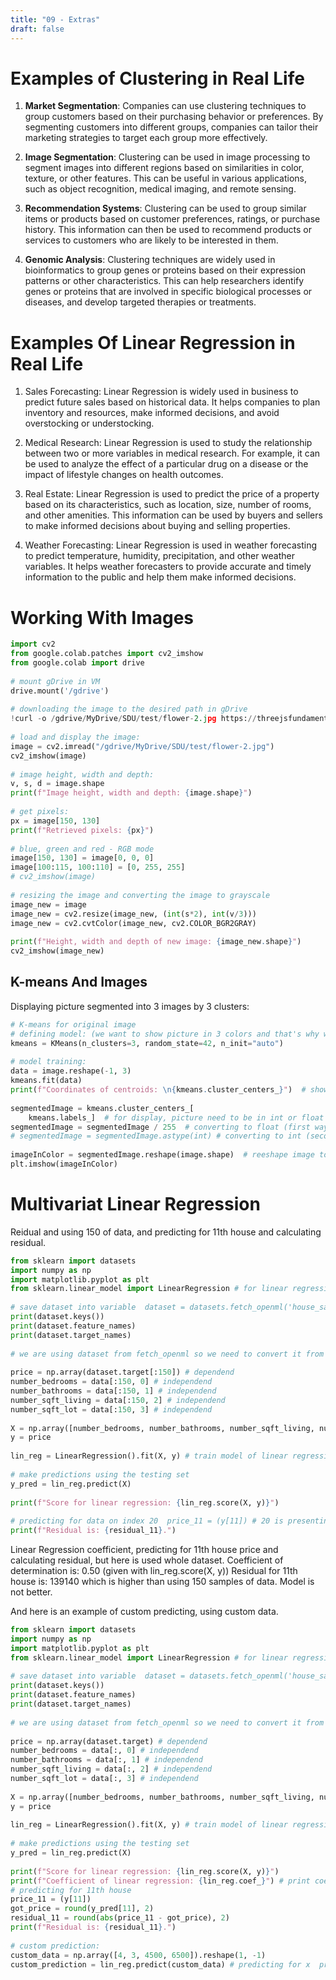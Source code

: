 ```yaml
---
title: "09 - Extras"
draft: false
---
```


# Examples of Clustering in Real Life

1.  **Market Segmentation**: Companies can use clustering techniques to group customers based on their purchasing behavior or preferences. By segmenting customers into different groups, companies can tailor their marketing strategies to target each group more effectively.

2.  **Image Segmentation**: Clustering can be used in image processing to segment images into different regions based on similarities in color, texture, or other features. This can be useful in various applications, such as object recognition, medical imaging, and remote sensing.

3.  **Recommendation Systems**: Clustering can be used to group similar items or products based on customer preferences, ratings, or purchase history. This information can then be used to recommend products or services to customers who are likely to be interested in them.

4.  **Genomic Analysis**: Clustering techniques are widely used in bioinformatics to group genes or proteins based on their expression patterns or other characteristics. This can help researchers identify genes or proteins that are involved in specific biological processes or diseases, and develop targeted therapies or treatments.

# Examples Of Linear Regression in Real Life

1.  Sales Forecasting: Linear Regression is widely used in business to predict future sales based on historical data. It helps companies to plan inventory and resources, make informed decisions, and avoid overstocking or understocking.

2.  Medical Research: Linear Regression is used to study the relationship between two or more variables in medical research. For example, it can be used to analyze the effect of a particular drug on a disease or the impact of lifestyle changes on health outcomes.

3.  Real Estate: Linear Regression is used to predict the price of a property based on its characteristics, such as location, size, number of rooms, and other amenities. This information can be used by buyers and sellers to make informed decisions about buying and selling properties.

4.  Weather Forecasting: Linear Regression is used in weather forecasting to predict temperature, humidity, precipitation, and other weather variables. It helps weather forecasters to provide accurate and timely information to the public and help them make informed decisions.

# Working With Images

```Python
import cv2  
from google.colab.patches import cv2_imshow  
from google.colab import drive  
  
# mount gDrive in VM  
drive.mount('/gdrive')  
  
# downloading the image to the desired path in gDrive  
!curl -o /gdrive/MyDrive/SDU/test/flower-2.jpg https://threejsfundamentals.org/threejs/resources/images/flower-2.jpg  
  
# load and display the image:  
image = cv2.imread("/gdrive/MyDrive/SDU/test/flower-2.jpg")  
cv2_imshow(image)  
  
# image height, width and depth:  
v, s, d = image.shape  
print(f"Image height, width and depth: {image.shape}")  
  
# get pixels:  
px = image[150, 130]  
print(f"Retrieved pixels: {px}")  
  
# blue, green and red - RGB mode  
image[150, 130] = image[0, 0, 0]  
image[100:115, 100:110] = [0, 255, 255]  
# cv2_imshow(image)  
  
# resizing the image and converting the image to grayscale  
image_new = image  
image_new = cv2.resize(image_new, (int(s*2), int(v/3)))  
image_new = cv2.cvtColor(image_new, cv2.COLOR_BGR2GRAY)  
  
print(f"Height, width and depth of new image: {image_new.shape}")  
cv2_imshow(image_new)
```

## K-means And Images

Displaying picture segmented into 3 images by 3 clusters:

```Python
# K-means for original image  
# defining model: (we want to show picture in 3 colors and that's why we use 3 clusters):  
kmeans = KMeans(n_clusters=3, random_state=42, n_init="auto")  
  
# model training:  
data = image.reshape(-1, 3)  
kmeans.fit(data)  
print(f"Coordinates of centroids: \n{kmeans.cluster_centers_}")  # show coordinates of centroids  
  
segmentedImage = kmeans.cluster_centers_[  
    kmeans.labels_]  # for display, picture need to be in int or float from 0 to 1  
segmentedImage = segmentedImage / 255  # converting to float (first way)  
# segmentedImage = segmentedImage.astype(int) # converting to int (seconde-way)  
  
imageInColor = segmentedImage.reshape(image.shape)  # reeshape image to image.shape like we are previous do  
plt.imshow(imageInColor)
```

# Multivariat Linear Regression

Reidual and using 150 of data, and predicting for 11th house and calculating residual.

```Python
from sklearn import datasets    
import numpy as np    
import matplotlib.pyplot as plt    
from sklearn.linear_model import LinearRegression # for linear regression  from sklearn.metrics import mean_squared_error # for mean squared error  
  
# save dataset into variable  dataset = datasets.fetch_openml('house_sales', version = 3)  
print(dataset.keys())  
print(dataset.feature_names)  
print(dataset.target_names)  
  
# we are using dataset from fetch_openml so we need to convert it from pandas to numpy  data = np.array(dataset.data)    
  
price = np.array(dataset.target[:150]) # dependend  
number_bedrooms = data[:150, 0] # independend  
number_bathrooms = data[:150, 1] # independend  
number_sqft_living = data[:150, 2] # independend  
number_sqft_lot = data[:150, 3] # independend  
  
X = np.array([number_bedrooms, number_bathrooms, number_sqft_living, number_sqft_lot]).T  
y = price  
  
lin_reg = LinearRegression().fit(X, y) # train model of linear regression  
  
# make predictions using the testing set  
y_pred = lin_reg.predict(X)  
  
print(f"Score for linear regression: {lin_reg.score(X, y)}")  
  
# predicting for data on index 20  price_11 = (y[11]) # 20 is presenting 21 person    got_price = round(y_pred[11], 2) #round to 2 decimals  residual_11 = round(abs(price_11 - got_price), 2)    
print(f"Residual is: {residual_11}.")
```

Linear Regression coefficient, predicting for 11th house price and calculating residual, but here is used whole dataset.
Coefficient of determination is: 0.50 (given with lin_reg.score(X, y))
Residual for 11th house is: 139140 which is higher than using 150 samples of data. 
Model is not better.

And here is an example of custom predicting, using custom data.

```Python
from sklearn import datasets    
import numpy as np    
import matplotlib.pyplot as plt    
from sklearn.linear_model import LinearRegression # for linear regression  from sklearn.metrics import mean_squared_error # for mean squared error  
  
# save dataset into variable  dataset = datasets.fetch_openml('house_sales', version = 3)  
print(dataset.keys())  
print(dataset.feature_names)  
print(dataset.target_names)  
  
# we are using dataset from fetch_openml so we need to convert it from pandas to numpy  data = np.array(dataset.data)    
  
price = np.array(dataset.target) # dependend  
number_bedrooms = data[:, 0] # independend  
number_bathrooms = data[:, 1] # independend  
number_sqft_living = data[:, 2] # independend  
number_sqft_lot = data[:, 3] # independend  
  
X = np.array([number_bedrooms, number_bathrooms, number_sqft_living, number_sqft_lot]).T  
y = price  
  
lin_reg = LinearRegression().fit(X, y) # train model of linear regression  
  
# make predictions using the testing set  
y_pred = lin_reg.predict(X)  
  
print(f"Score for linear regression: {lin_reg.score(X, y)}")  
print(f"Coefficient of linear regression: {lin_reg.coef_}") # print coefficient of linear regression, and this is slope of the line    
# predicting for 11th house  
price_11 = (y[11])  
got_price = round(y_pred[11], 2)  
residual_11 = round(abs(price_11 - got_price), 2)    
print(f"Residual is: {residual_11}.")  
  
# custom prediction:  
custom_data = np.array([4, 3, 4500, 6500]).reshape(1, -1)  
custom_prediction = lin_reg.predict(custom_data) # predicting for x  print(f"Cusom prediction: {custom_prediction}")
```
